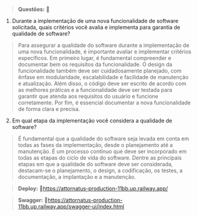 >**Questões:** :memo:
1.	Durante a implementação de uma nova funcionalidade de software solicitada, quais critérios você avalia e implementa para garantia de qualidade de software?

>Para assegurar a qualidade do software durante a implementação de uma nova funcionalidade, é importante avaliar e implementar critérios específicos. Em primeiro lugar, é fundamental compreender e documentar bem os requisitos da funcionalidade. O design da funcionalidade também deve ser cuidadosamente planejado, com ênfase em modularidade, escalabilidade e facilidade de manutenção e atualização. Além disso, o código deve ser escrito de acordo com as melhores práticas e a funcionalidade deve ser testada para garantir que atenda aos requisitos do usuário e funcione corretamente. Por fim, é essencial documentar a nova funcionalidade de forma clara e precisa.

2.	Em qual etapa da implementação você considera a qualidade de software?

>É fundamental que a qualidade do software seja levada em conta em todas as fases da implementação, desde o planejamento até a manutenção. É um processo contínuo que deve ser incorporado em todas as etapas do ciclo de vida do software. Dentre as principais etapas em que a qualidade do software deve ser considerada, destacam-se o planejamento, o design, a codificação, os testes, a documentação, a implantação e a manutenção.

>**Deploy:** 🚀https://attornatus-production-11bb.up.railway.app/

>**Swagger:** 🍃https://attornatus-production-11bb.up.railway.app/swagger-ui/index.html
